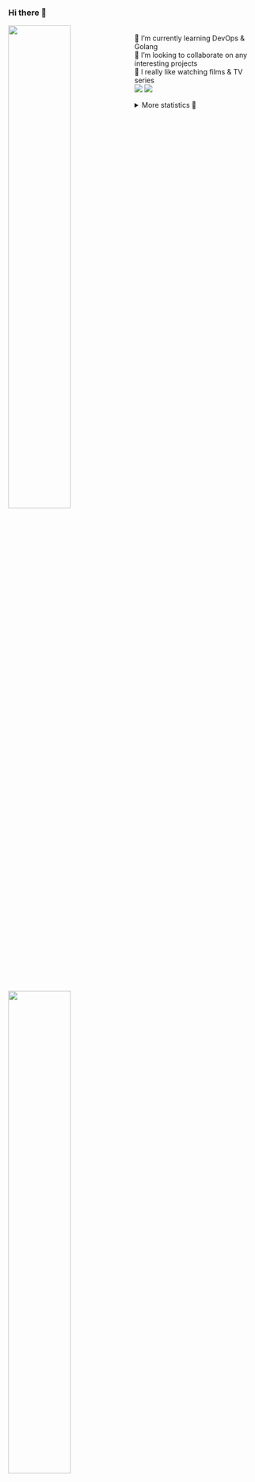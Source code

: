### Hi there 👋


[<img align="left" width="50%" src="https://github-readme-stats.vercel.app/api?username=rufusnufus&hide=issues&show_icons=true&count_private=true&theme=transparent&title_color=FF6F40&text_color=FBF9F8&icon_color=F48242&hide_border=true&hide_title=true#gh-dark-mode-only">](https://metrics.lecoq.io/rufusnufus#gh-dark-mode-only)
[<img align="left" width="50%" src="https://github-readme-stats.vercel.app/api?username=rufusnufus&hide=issues&show_icons=true&count_private=true&theme=transparent&title_color=FF6533&text_color=4D4644&icon_color=FF8038&hide_border=true&hide_title=true#gh-light-mode-only">](https://metrics.lecoq.io/rufusnufus#gh-light-mode-only)

<p>
  <br>
  🌱 I’m currently learning DevOps & Golang</br>
  👯 I’m looking to collaborate on any interesting projects</br>
  🎥 I really like watching films & TV series</br>
  <a href="https://linkedin.com/in/rufusnufus"><img src="https://img.shields.io/badge/linkedin-0077B5.svg?style=for-the-badge&logo=linkedin&logoColor=white"/></a>
  <a href="https://t.me/rufusnufus"><img src="https://img.shields.io/badge/-telegram-black?style=for-the-badge&color=blue&logo=telegram"/></a>
</p>

<p text-align="left">
<details>
  <summary>More statistics 👀</summary><br/>

<!--START_SECTION:waka-->
![Code Time](http://img.shields.io/badge/Code%20Time-765%20hrs%202%20mins-blue)

![Profile Views](http://img.shields.io/badge/Profile%20Views-0-blue)

**I'm an Early 🐤** 

```text
🌞 Morning                8019 commits        █████░░░░░░░░░░░░░░░░░░░░   21.48 % 
🌆 Daytime                21508 commits       ██████████████░░░░░░░░░░░   57.62 % 
🌃 Evening                6956 commits        █████░░░░░░░░░░░░░░░░░░░░   18.64 % 
🌙 Night                  844 commits         █░░░░░░░░░░░░░░░░░░░░░░░░   02.26 % 
```
📅 **I'm Most Productive on Wednesday** 

```text
Monday                   6979 commits        █████░░░░░░░░░░░░░░░░░░░░   18.70 % 
Tuesday                  6325 commits        ████░░░░░░░░░░░░░░░░░░░░░   16.94 % 
Wednesday                8495 commits        ██████░░░░░░░░░░░░░░░░░░░   22.76 % 
Thursday                 6865 commits        █████░░░░░░░░░░░░░░░░░░░░   18.39 % 
Friday                   6952 commits        █████░░░░░░░░░░░░░░░░░░░░   18.62 % 
Saturday                 1057 commits        █░░░░░░░░░░░░░░░░░░░░░░░░   02.83 % 
Sunday                   654 commits         ░░░░░░░░░░░░░░░░░░░░░░░░░   01.75 % 
```


📊 **This Week I Spent My Time On** 

```text
💬 Programming Languages: 
No Activity Tracked This Week

🔥 Editors: 
No Activity Tracked This Week
```

**I Mostly Code in Go** 

```text
Go                       21 repos            █████░░░░░░░░░░░░░░░░░░░░   19.44 % 
Python                   20 repos            █████░░░░░░░░░░░░░░░░░░░░   18.52 % 
Shell                    6 repos             █░░░░░░░░░░░░░░░░░░░░░░░░   05.56 % 
Smarty                   6 repos             █░░░░░░░░░░░░░░░░░░░░░░░░   05.56 % 
Kotlin                   3 repos             █░░░░░░░░░░░░░░░░░░░░░░░░   02.78 % 
```




 Last Updated on 24/10/2024 01:11:09 UTC
<!--END_SECTION:waka-->

</details>
</p>
